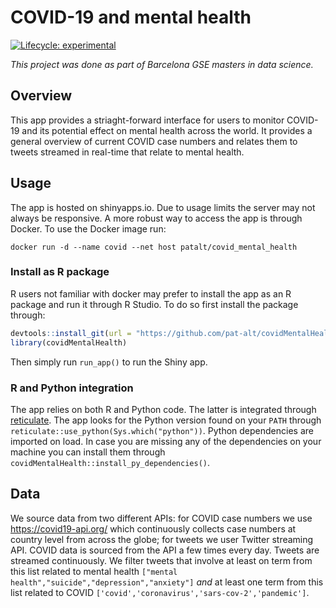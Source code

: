 
<!-- README.md is generated from README.Rmd. Please edit that file -->

# COVID-19 and mental health

<!-- badges: start -->

[![Lifecycle:
experimental](https://img.shields.io/badge/lifecycle-experimental-orange.svg)](https://www.tidyverse.org/lifecycle/#experimental)
<!-- badges: end -->

*This project was done as part of Barcelona GSE masters in data
science.*

## Overview

This app provides a striaght-forward interface for users to monitor
COVID-19 and its potential effect on mental health across the world. It
provides a general overview of current COVID case numbers and relates
them to tweets streamed in real-time that relate to mental health.

## Usage

The app is hosted on shinyapps.io. Due to usage limits the server may
not always be responsive. A more robust way to access the app is through
Docker. To use the Docker image run:

    docker run -d --name covid --net host patalt/covid_mental_health

### Install as R package

R users not familiar with docker may prefer to install the app as an R
package and run it through R Studio. To do so first install the package
through:

``` r
devtools::install_git(url = "https://github.com/pat-alt/covidMentalHealth.git", branch = "main")
library(covidMentalHealth)
```

Then simply run `run_app()` to run the Shiny app.

### R and Python integration

The app relies on both R and Python code. The latter is integrated
through [reticulate](https://rstudio.github.io/reticulate/). The app
looks for the Python version found on your `PATH` through
`reticulate::use_python(Sys.which("python"))`. Python dependencies are
imported on load. In case you are missing any of the dependencies on
your machine you can install them through
`covidMentalHealth::install_py_dependencies()`.

## Data

We source data from two different APIs: for COVID case numbers we use
<https://covid19-api.org/> which continuously collects case numbers at
country level from across the globe; for tweets we user Twitter
streaming API. COVID data is sourced from the API a few times every day.
Tweets are streamed continuously. We filter tweets that involve at least
on term from this list related to mental health
`["mental health","suicide","depression","anxiety"]` *and* at least one
term from this list related to COVID
`['covid','coronavirus','sars-cov-2','pandemic']`.
